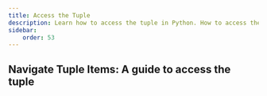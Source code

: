 ```yaml
---
title: Access the Tuple
description: Learn how to access the tuple in Python. How to access the tuple elements using the index number. How to access the tuple elements using the negative index number. How to access the tuple elements using the range of index numbers. How to access the tuple elements using the range of negative index numbers.
sidebar: 
    order: 53
---
```


## Navigate Tuple Items: A guide to access the tuple